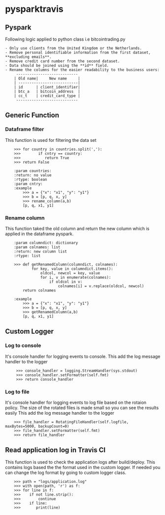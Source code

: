 # pysparktravis

[travisci]: https://img.shields.io/travis/com/manojdalai/pysparktravis.svg?logo=travis&logoColor=white&label=Travis%20CI
[github_release]: https://img.shields.io/github/v/release/manojdalai/pysparktravis.svg?logo=github&logoColor=white

## Pyspark
Following logic applied to python class i.e bitcointrading.py
```
- Only use clients from the United Kingdom or the Netherlands.
- Remove personal identifiable information from the first dataset, **excluding emails**. 
- Remove credit card number from the second dataset.
- Data should be joined using the **id** field. 
- Rename the columns for the easier readability to the business users:
     ----------------------------
    | Old name|     New name     |
    | ---------------------------|
    | id      | client_identifier|
    | btc_a   | bitcoin_address  |
    | cc_t    | credit_card_type |
     ---------------------------- 
```

## Generic Function

### Dataframe filter
This function is used for filtering the data set
```
    >>> for country in countries.split(','):
    >>>        if cntry == country:
    >>>           return True
    >>> return False
    
    :param countries:
    :return: no value
    :rtype: boolean
    :param cntry:
    :example
        >>> a = {"x": "x1", "y": "y1"}
        >>> b = [p, q, x, y]
        >>> rename_column(a,b)
        [p, q, x1, y1]
```
### Rename column 
This function taked the old column and return the new column which is applied in the dataframe pyspark.
``` 
    :param columndict: dictionary
    :param colnames: list
    :return: new column list
    :rtype: list
    
    >>> def getRenamedColumn(columndict, colnames):
            for key, value in columndict.items():
                oldcol, newcol = key, value
                for i, v in enumerate(colnames):
                    if oldcol in v:
                        colnames[i] = v.replace(oldcol, newcol)
        return colnames

    :example
        >>> a = {"x": "x1", "y": "y1"}
        >>> b = [p, q, x, y]
        >>> getRenamedColumn(a,b)
        [p, q, x1, y1] 
```
## Custom Logger

### Log to console
It's console handler for logging events to console. This add the log message handler to the logger
```
     >>> console_handler = logging.StreamHandler(sys.stdout)
     >>> console_handler.setFormatter(self.fmt)
     >>> return console_handler
```

### Log to file
It's console handler for logging events to log file based on the rotaion policy.
The size of the rotated files is made small so you can see the results easily
This add the log message handler to the logger
```
    >>> file_handler = RotatingFileHandler(self.logfile, maxBytes=5000, backupCount=0)
    >>> file_handler.setFormatter(self.fmt)
    >>> return file_handler
```

## Read application log in Travis CI
This function is used to check the application logs after build/deploy. This contains logs based the the format used in the custom logger. If needed you can change the log format by going to custom logger class.
```
    >>> path = "logs/application.log"
    >>> with open(path, 'r') as f:
    >>> for line in f:
    >>>    if not line.strip():
    >>>        continue
    >>>    if line:
    >>>       print(line)
```
